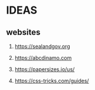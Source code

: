 # IDEAS

## websites

1. <https://sealandgov.org>

1. <https://abcdinamo.com>

1. <https://papersizes.io/us/>

1. <https://css-tricks.com/guides/>

